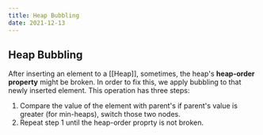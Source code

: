 ```yaml
---
title: Heap Bubbling
date: 2021-12-13
---
```

## Heap Bubbling
After inserting an element to a [[Heap]], sometimes, the heap's **heap-order property** might be broken. In order to fix this, we apply bubbling to that newly inserted element. This operation has three steps:
1. Compare the value of the element with parent's if parent's value is greater (for min-heaps), switch those two nodes.
2. Repeat step 1 until the heap-order proprty is not broken.